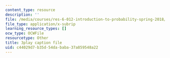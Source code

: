 ```yaml
---
content_type: resource
description: ''
file: /media/courses/res-6-012-introduction-to-probability-spring-2018/c44029d7b35d54dababa37a859548a22_KrjZyCRi29o.vtt
file_type: application/x-subrip
learning_resource_types: []
ocw_type: OCWFile
resourcetype: Other
title: 3play caption file
uid: c44029d7-b35d-54da-baba-37a859548a22
---
```

